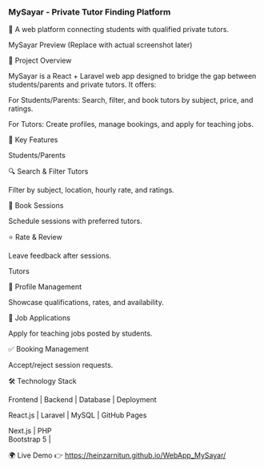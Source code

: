### MySayar - Private Tutor Finding Platform
🚀 A web platform connecting students with qualified private tutors.

MySayar Preview (Replace with actual screenshot later)

🌟 Project Overview

MySayar is a React + Laravel web app designed to bridge the gap between students/parents and private tutors. It offers:

For Students/Parents: Search, filter, and book tutors by subject, price, and ratings.

For Tutors: Create profiles, manage bookings, and apply for teaching jobs.

🎯 Key Features

Students/Parents

🔍 Search & Filter Tutors

Filter by subject, location, hourly rate, and ratings.

📅 Book Sessions

Schedule sessions with preferred tutors.

⭐ Rate & Review

Leave feedback after sessions.

Tutors

📝 Profile Management

Showcase qualifications, rates, and availability.

📨 Job Applications

Apply for teaching jobs posted by students.

✅ Booking Management

Accept/reject session requests.

🛠 Technology Stack

Frontend |	Backend	| Database	| Deployment

React.js	| Laravel |	MySQL	     | GitHub Pages

Next.js   |	PHP		
Bootstrap 5	|	

🌍 Live Demo
👉 https://heinzarnitun.github.io/WebApp_MySayar/

